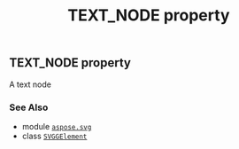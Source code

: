 ﻿---
title: TEXT_NODE property
second_title: Aspose.SVG for Python via .NET API References
description: 
type: docs
weight: 560
url: /python-net/aspose.svg/svggelement/text_node/
is_root: false
---

## TEXT_NODE property


A text node

### See Also
* module [`aspose.svg`](../../)
* class [`SVGGElement`](/svg/python-net/aspose.svg/svggelement)
